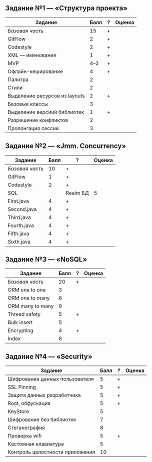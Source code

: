 ## Задание №1 — «Структура проекта»  

Задание                        |Балл | ? |Оценка
-------------------------------|-----|---|------
*Базовая часть*                |15   | + |
GitFlow                        |2    | + |
Codestyle                      |2    | + |
XML — именование               |1    | + |
MVP                            |4–2  | + |
Офлайн-кеширование             |4    | + |
Палитра                        |2    |   |
Стили                          |2    |   |
Выделение ресурсов из layouts  |2    | + |
Базовые классы                 |3    |   |
Выделение версиий библиотек    |1    | + |
Разрешение конфликтов          |2    |   |
Пролонгация сессии             |3    |   |

## Задание №2 — «Jmm. Concurrency»  

Задание                        |Балл | ? |Оценка
-------------------------------|-----|---|------
*Базовая часть*                |10   | + |
GitFlow                        |1    | + |
Codestyle                      |2    | + |
SQL || Realm БД                |5    | + |
First.java                     |4    | + |
Second.java                    |4    | + |
Third.java                     |4    | + |
Fourth.java                    |4    | + |
Fifth.java                     |4    | + |
Sixth.java                     |4    | + |

## Задание №3 — «NoSQL»  
Задание                        |Балл | ? |Оценка
-------------------------------|-----|---|------
*Базовая часть*                |20   | + |
ORM one to one                 |3    |   |
ORM one to many                |6    |   |
ORM many to many               |9    |   |
Thread safety                  |5    | + |
Bulk insert                    |5    |   |
Encrypting                     |4    | + |
Index                          |8    |   |

## Задание №4 — «Security»  
Задание                          |Балл | ? |Оценка
---------------------------------|-----|---|------
Шифрование данных пользователя   |5    | + |
SSL Pinning                      |5    | + |
Защита данных разработчика       |5    | + |
Root, обфускация                 |5    | + |
KeyStore                         |5    |   |
Шифрование без библиотек         |7    |   |
Стеганография                    |8    |   |
Проверка wifi                    |5    | + |
Кастомная клавиатура             |5    |   |
Контроль целостности приложения  |10   |   |